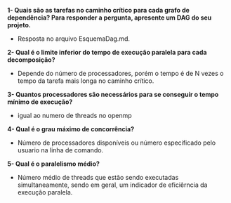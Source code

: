 **1- Quais são as tarefas no caminho crítico para cada grafo de dependência? Para responder a pergunta, apresente um DAG do seu projeto.**
- Resposta no arquivo EsquemaDag.md.

**2- Qual é o limite inferior do tempo de execução paralela para cada decomposição?**
- Depende do número de processadores, porém o tempo é de N vezes o tempo da tarefa mais longa no caminho crítico.

**3- Quantos processadores são necessários para se conseguir o tempo mínimo de execução?**
- igual ao numero de threads no openmp

**4- Qual é o grau máximo de concorrência?**
- Número de processadores disponíveis ou número especificado pelo usuario na linha de comando.

**5- Qual é o paralelismo médio?**
- Número médio de threads que estão sendo executadas simultaneamente, sendo em geral, um indicador de eficiêrncia da execução paralela.
